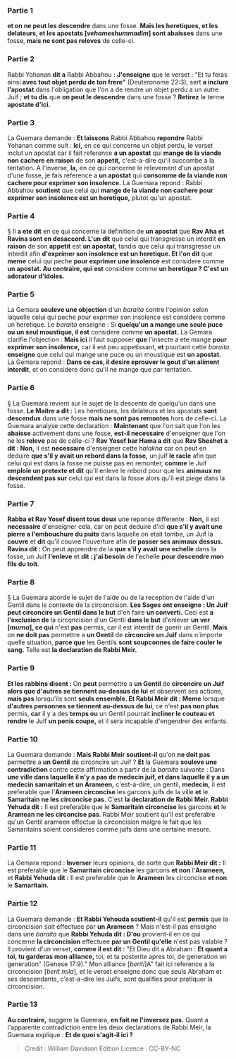 
### Partie 1
<b>et on ne peut les descendre</b> dans une fosse. <b>Mais les heretiques, et les delateurs, et les apostats [<i>vehameshummadim</i>] sont abaisses</b> dans une fosse, <b>mais ne sont pas releves</b> de celle-ci.

### Partie 2
Rabbi Yohanan <b>dit a</b> Rabbi Abbahou : <b>J'enseigne</b> que le verset : "Et tu feras ainsi <b>avec tout objet perdu de ton frere"</b> (Deuteronome 22:3), sert <b>a inclure l'apostat</b> dans l'obligation que l'on a de rendre un objet perdu a un autre Juif ; <b>et tu dis</b> que <b>on peut le descendre</b> dans une fosse ? <b>Retirez</b> le terme <b>apostate d'ici.</b>

### Partie 3
La Guemara demande : <b>Et laissons</b> Rabbi Abbahou <b>repondre</b> Rabbi Yohanan comme suit : <b>Ici,</b> en ce qui concerne un objet perdu, le verset inclut un apostat car il fait reference <b>a un apostat</b> qui <b>mange de la viande non cachere en raison</b> de son <b>appetit,</b> c'est-a-dire qu'il succombe a la tentation. A l'inverse, <b>la,</b> en ce qui concerne le relevement d'un apostat d'une fosse, je fais reference a <b>un apostat</b> qui <b>consomme de la viande non cachere pour exprimer son insolence.</b> La Guemara repond : Rabbi Abbahou <b>soutient</b> que celui qui <b>mange de la viande non cachere pour exprimer son insolence est un heretique,</b> plutot qu'un apostat.

### Partie 4
§ Il <b>a ete dit</b> en ce qui concerne la definition de <b>un apostat</b> que <b>Rav Aha et Ravina sont en desaccord. L'un dit</b> que celui qui transgresse un interdit <b>en raison</b> de son <b>appetit</b> est <b>un apostat,</b> tandis que celui qui transgresse un interdit afin <b>d'exprimer son insolence est un heretique. Et l'on dit</b> que <b>meme</b> celui qui peche <b>pour exprimer une insolence</b> est considere comme <b>un apostat. Au contraire, qui est</b> considere comme <b>un heretique ? C'est un adorateur d'idoles.</b>

### Partie 5
La Gemara <b>souleve une objection</b> d'un <i>baraita</i> contre l'opinion selon laquelle celui qui peche pour exprimer son insolence est considere comme un heretique. Le <i>baraita</i> enseigne : Si <b>quelqu'un a mange une seule puce ou un seul moustique, il est</b> considere comme <b>un apostat.</b> La Gemara clarifie l'objection : <b>Mais ici</b> il faut supposer <b>que</b> l'insecte a ete mange <b>pour exprimer son insolence,</b> car il est peu appetissant, <b>et</b> pourtant cette <i>baraita</i> <b>enseigne</b> que celui qui mange une puce ou un moustique est <b>un apostat.</b> La Gemara repond : <b>Dans ce cas, il desire eprouver le gout d'un aliment interdit</b>, et on considere donc qu'il ne mange que par tentation.

### Partie 6
§ La Guemara revient sur le sujet de la descente de quelqu'un dans une fosse. <b>Le Maitre a dit :</b> Les heretiques, les delateurs et les apostats <b>sont descendus</b> dans une fosse <b>mais ne sont pas remontes</b> hors de celle-ci. La Guemara analyse cette declaration : <b>Maintenant</b> que l'on sait que l'on les <b>abaisse</b> activement dans une fosse, <b>est-il necessaire</b> d'enseigner que l'on ne les <b>releve</b> pas de celle-ci ? <b>Rav Yosef bar Hama a dit</b> que <b>Rav Sheshet a dit : Non,</b> il est <b>necessaire</b> d'enseigner cette <i>halakha</i> car on peut en deduire <b>que s'il y avait un rebord dans la fosse,</b> un juif <b>le racle</b> afin que celui qui est dans la fosse ne puisse pas en remonter, <b>comme</b> le Juif <b>emploie un pretexte et dit</b> qu'il enleve le rebord pour que les <b>animaux ne descendent pas sur</b> celui qui est dans la fosse alors qu'il est piege dans la fosse.

### Partie 7
<b>Rabba et Rav Yosef disent tous deux</b> une reponse differente : <b>Non,</b> il est <b>necessaire</b> d'enseigner cela, car on peut deduire d'ici <b>que s'il y avait une pierre a l'embouchure du puits</b> dans laquelle on etait tombe, un Juif la <b>couvre</b> et <b>dit</b> qu'il couvre l'ouverture afin de <b>passer ses animaux dessus. Ravina dit :</b> On peut apprendre de la <b>que s'il y avait une echelle</b> dans la fosse, un Juif <b>l'enleve</b> et <b>dit : j'ai besoin</b> de l'echelle <b>pour descendre mon fils du toit.</b>

### Partie 8
§ La Guemara aborde le sujet de l'aide ou de la reception de l'aide d'un Gentil dans le contexte de la circoncision. <b>Les Sages ont enseigne : Un Juif peut circoncire un Gentil dans le but</b> d'en faire <b>un converti.</b> Ceci est <b>a l'exclusion de</b> la circoncision d'un Gentil <b>dans le but</b> d'enlever <b>un ver [<i>murna</i>], ce qui</b> n'est <b>pas</b> permis, car il est interdit de guerir un Gentil. <b>Mais</b> on <b>ne doit pas</b> permettre a <b>un Gentil</b> de <b>circoncire un Juif</b> dans n'importe quelle situation, <b>parce que</b> les Gentils <b>sont soupconnes de faire couler le sang.</b> Telle est <b>la declaration de Rabbi Meir.</b>

### Partie 9
<b>Et les rabbins disent : </b> On <b>peut</b> permettre a <b>un Gentil</b> de <b>circoncire un Juif alors que d'autres se tiennent au-dessus de lui</b> et observent ses actions, <b>mais pas</b> lorsqu'ils sont <b>seuls ensemble. Et Rabbi Meir dit : Meme</b> lorsque <b>d'autres personnes se tiennent au-dessus de lui</b>, ce n'est <b>pas non plus</b> permis, <b>car</b> il y a des <b>temps ou</b> un Gentil pourrait <b>incliner le couteau et rendre</b> le Juif <b>un penis coupe,</b> et il sera incapable d'engendrer des enfants.

### Partie 10
La Guemara demande : <b>Mais Rabbi Meir soutient-il</b> qu'on <b>ne doit pas</b> permettre a <b>un Gentil</b> de circoncire un Juif ? <b>Et</b> la Guemara <b>souleve une contradiction</b> contre cette affirmation a partir de la <i>baraita</i> suivante : Dans <b>une ville dans laquelle il n'y a pas de medecin juif, et dans laquelle il y a un medecin samaritain et un Arameen,</b> c'est-a-dire, un gentil, <b>medecin,</b> il est preferable que l'<b>Arameen circoncise</b> les garcons juifs de la ville <b>et</b> le <b>Samaritain ne les circoncise pas</b>. C'est <b>la declaration de Rabbi Meir. Rabbi Yehuda dit :</b> Il est preferable que le <b>Samaritain circoncise</b> les garcons <b>et</b> le <b>Aramean ne les circoncise pas</b>. Rabbi Meir soutient qu'il est preferable qu'un Gentil arameen effectue la circoncision malgre le fait que les Samaritains soient consideres comme juifs dans une certaine mesure.

### Partie 11
La Gemara repond : <b>Inverser</b> leurs opinions, de sorte que <b>Rabbi Meir dit :</b> Il est preferable que le <b>Samaritain circoncise</b> les garcons <b>et non</b> l'<b>Arameen,</b> et <b>Rabbi Yehuda dit :</b> Il est preferable que le <b>Arameen</b> les circoncise <b>et non</b> le <b>Samaritain.</b>

### Partie 12
La Guemara demande : <b>Et Rabbi Yehouda soutient-il</b> qu'il est <b>permis</b> que la circoncision soit effectuee par <b>un Arameen</b> ? Mais n'est-il pas enseigne</b> dans une <i>baraita</i> que <b>Rabbi Yehuda dit : D'ou</b> provient-il en ce qui concerne <b>la circoncision</b> effectuee <b>par un Gentil qu'elle</b> n'est pas valable ? </b> Il provient d'un verset, <b>comme il est dit :</b> "Et Dieu dit a Abraham : <b>Et quant a toi, tu garderas mon alliance,</b> toi, et ta posterite apres toi, de generation en generation" (Genese 17:9)." Mon alliance [<i>beriti</i>]A" fait ici reference a la circoncision [<i>berit mila</i>], et le verset enseigne donc que seuls Abraham et ses descendants, c'est-a-dire les Juifs, sont qualifies pour pratiquer la circoncision.

### Partie 13
<b>Au contraire,</b> suggere la Guemara, <b>en fait ne l'inversez pas.</b> Quant a l'apparente contradiction entre les deux declarations de Rabbi Meir, la Guemara explique : <b>Et de quoi s'agit-il ici ?</b>

>Credit : William Davidson Edition
>Licence : CC-BY-NC